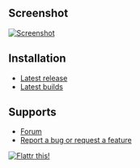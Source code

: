 ## Screenshot

[![Screenshot](https://lh4.googleusercontent.com/-EDIp4dgoEbk/T7D7No8hAgI/AAAAAAAACnE/S-ytNTrwKsY/s128/amcontext-0.0.20120510.02.png)](https://lh4.googleusercontent.com/-EDIp4dgoEbk/T7D7No8hAgI/AAAAAAAACnE/S-ytNTrwKsY/s640/amcontext-0.0.20120510.02.png "Click to enlarge")

## Installation

* [Latest release](https://addons.mozilla.org/addon/am-context/?src=external-home)
* [Latest builds](https://github.com/LouCypher/AM_contextmenu/downloads)

## Supports

* [Forum](https://forums.mozilla.org/addons/viewtopic.php?t=9858)
* [Report a bug or request a feature](https://github.com/LouCypher/AM_contextmenu/issues/new)

[![Flattr this!](https://api.flattr.com/button/flattr-badge-large.png)](https://flattr.com/submit/auto?url=https%3A%2F%2Fgithub.com%2FLouCypher%2FAM_contextmenu "Flattr this!")
